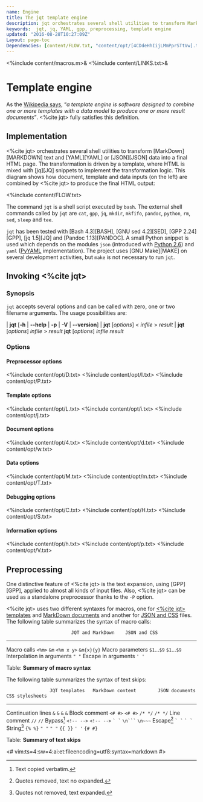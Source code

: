 ```yaml
---
name: Engine
title: The jqt template engine
description: jqt orchestrates several shell utilities to transform MarkDown text and YAML or JSON data into a final HTML page.
keywords:  jqt, jq, YAML, gpp, preprocessing, template engine
updated: "2016-08-28T10:27:09Z"
Layout: page-toc
Dependencies: [content/FLOW.txt, "content/opt/[4CDdeHhIijLMmPprSTtVw].txt"]
---
```

<%include content/macros.m>&
<%include content/LINKS.txt>&

# Template engine

As the [Wikipedia says](https://en.wikipedia.org/wiki/Template_processor),
<q><i>a template engine is
software designed to combine one or more templates with a data model to produce
one or more result documents</i></q>. <%cite jqt> fully satisfies this definition.

## Implementation

<%cite jqt> orchestrates several shell utilities to transform [MarkDown][MARKDOWN] text and
[YAML][YAML] or [JSON][JSON] data into a final HTML page. The transformation is driven by a template,
where HTML is mixed with [_jq_][JQ] snippets to implement the transformation logic.
This diagram shows how document, template and data inputs (on the left) are combined by
<%cite jqt> to produce the final HTML output:

<%include content/FLOW.txt>

The command `jqt` is a shell script executed by `bash`.
The external shell commands called by `jqt` are `cat`, `gpp`, `jq`, `mkdir`,
`mkfifo`, `pandoc`, `python`, `rm`, `sed`, `sleep` and `tee`.

`jqt` has been tested with [Bash 4.3][BASH], [GNU sed 4.2][SED], [GPP 2.24][GPP],
[jq 1.5][JQ] and [Pandoc 1.13][PANDOC]. A small Python snippet is used which depends
on the modules `json` (introduced with [Python 2.6](https://docs.python.org/2.6/))
and `yaml` ([PyYAML](http://pyyaml.org/) implementation).
The project uses [GNU Make][MAKE] on several development activities, but `make`
is not necessary to run `jqt`.

## Invoking <%cite jqt>

### Synopsis

`jqt` accepts several options and can be called with zero, one or two filename
arguments.  The usage possibilities are:

| **jqt** [**-h** | **--help** | **-p** | **-V** | **--version**]
| **jqt** [_options_] < _infile_ > _result_
| **jqt** [_options_] _infile_ > _result_
**jqt** [_options_] _infile_ _result_

### Options

#### Preprocessor options

<%include content/opt/D.txt>
<%include content/opt/I.txt>
<%include content/opt/P.txt>

#### Template options

<%include content/opt/L.txt>
<%include content/opt/i.txt>
<%include content/opt/j.txt>

#### Document options

<%include content/opt/4.txt>
<%include content/opt/d.txt>
<%include content/opt/w.txt>

#### Data options

<%include content/opt/M.txt>
<%include content/opt/m.txt>
<%include content/opt/T.txt>

#### Debugging options

<%include content/opt/C.txt>
<%include content/opt/H.txt>
<%include content/opt/S.txt>

#### Information options

<%include content/opt/h.txt>
<%include content/opt/p.txt>
<%include content/opt/V.txt>

## Preprocessing

One distinctive feature of <%cite jqt> is the text expansion, using [GPP][GPP], applied to almost
all kinds of input files.
Also, <%cite jqt> can be used as a standalone
preprocessor thanks to the `-P` option.

<%cite jqt> uses two different syntaxes for macros, one for
[<%cite jqt> templates](./structure.html#preprocessing) and
[MarkDown documents](./content.html#preprocessing)
and another for [JSON and CSS](./data.html#preprocessing) files. 
The following table summarizes the syntax of macro calls:

                            JQT and MarkDown    JSON and CSS
---------------             ----------------    ----------------
Macro calls                 `<%m>`              `&m`
                            `<%m x y>`          `&m{x}{y}`
Macro parameters            `$1`...`$9`         `$1`...`$9`
Interpolation in arguments  `" "`
Escape in arguments         `' '`

Table: **Summary of macro syntax**

The following table summarizes the syntax of text skips:

                    JQT templates   MarkDown content        JSON documents  CSS stylesheets
------------------  -------------   ----------------        --------------  ---------------
Continuation lines  `&`             `&`                     `&`             `&`
Block comment       `<# #>`         `<# #>`                 `/* */`         `/* */`
Line comment                                                `//`            `//`
Bypass[^1]          `<!-- -->`      `<!-- -->`
                                    `` ` ` ``
                                    <code>\\n&#96;&#96;&#96;</code>
                                    `\n~~~`
Escape[^2]                                                  `` ` ` ``       `` ` ` ``
String[^3]          `{% %}`                                 `" "`           `" "`
                    `{{ }}`                                                 `' '`
                    `{# #}`

Table: **Summary of text skips**

[^1]: Text copied verbatim.
[^2]: Quotes removed, text no expanded.
[^3]: Quotes not removed, text expanded.

<#
vim:ts=4:sw=4:ai:et:fileencoding=utf8:syntax=markdown
#>
